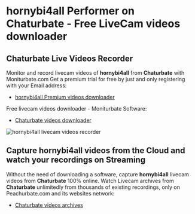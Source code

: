 # hornybi4all Performer on Chaturbate - Free LiveCam videos downloader

## Chaturbate Live Videos Recorder

Monitor and record livecam videos of **hornybi4all** from **Chaturbate** with Moniturbate.com
Get a premium trial for free by just and only registering with your Email address:
* [hornybi4all Premium videos downloader](https://moniturbate.com/request-demo-licence-key.html)

Free livecam videos downloader - Moniturbate Software:
* [Chaturbate videos downloader](https://moniturbate.com/moniturbate-download-software.html)

![hornybi4all livecam videos recorder](https://peachurnet.com/templates/moniturbate-software.png)


## Capture hornybi4all videos from the Cloud and watch your recordings on Streaming

Without the need of downloading a software, capture **hornybi4all** livecam videos from **Chaturbate** 100% online.
Watch Livecam archives from **Chaturbate** unlimitedly from thousands of existing recordings, only on Peachurbate.com and its websites network:
* [Chaturbate videos archives](https://peachurnet.com/)